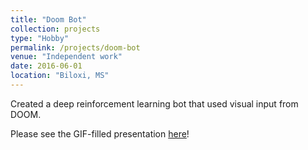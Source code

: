 ```yaml
---
title: "Doom Bot"
collection: projects
type: "Hobby"
permalink: /projects/doom-bot
venue: "Independent work"
date: 2016-06-01
location: "Biloxi, MS"
---
```


Created a deep reinforcement learning bot that used visual input from DOOM. 

Please see the GIF-filled presentation [here](https://bit.ly/mldoom)! 